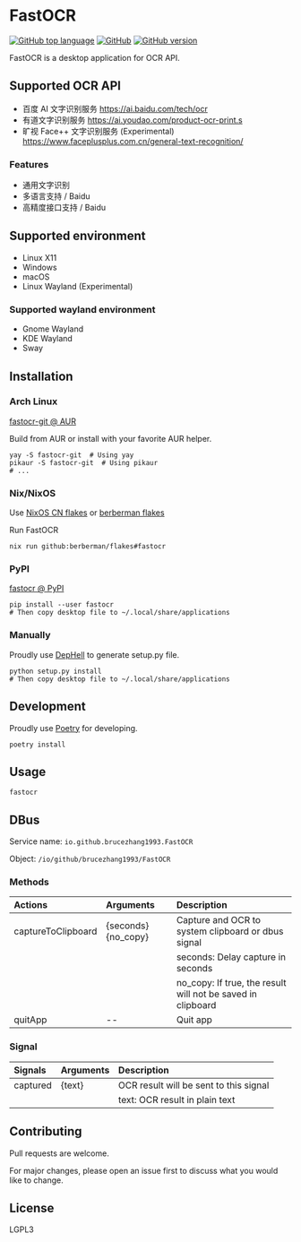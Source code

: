 # FastOCR

[![GitHub top language](https://img.shields.io/github/languages/top/BruceZhang1993/FastOCR?style=flat-square)](https://github.com/BruceZhang1993/FastOCR/search?l=python)
[![GitHub](https://img.shields.io/github/license/BruceZhang1993/FastOCR?style=flat-square)](https://github.com/BruceZhang1993/FastOCR/blob/master/LICENSE)
[![GitHub version](https://img.shields.io/github/v/tag/BruceZhang1993/FastOCR?label=Version&style=flat-square)](https://github.com/BruceZhang1993/FastOCR/releases)

FastOCR is a desktop application for OCR API.

## Supported OCR API

- 百度 AI 文字识别服务  https://ai.baidu.com/tech/ocr
- 有道文字识别服务  https://ai.youdao.com/product-ocr-print.s
- 旷视 Face++ 文字识别服务 (Experimental)  https://www.faceplusplus.com.cn/general-text-recognition/

### Features

- 通用文字识别
- 多语言支持 / Baidu
- 高精度接口支持 / Baidu

## Supported environment

- Linux X11
- Windows
- macOS
- Linux Wayland (Experimental)

### Supported wayland environment

- Gnome Wayland
- KDE Wayland
- Sway

## Installation

### Arch Linux

[fastocr-git @ AUR](https://aur.archlinux.org/packages/fastocr-git/)

Build from AUR or install with your favorite AUR helper.

```shell
yay -S fastocr-git  # Using yay
pikaur -S fastocr-git  # Using pikaur
# ...
```

### Nix/NixOS
 
Use [NixOS CN flakes](https://github.com/nixos-cn/flakes) or [berberman flakes](https://github.com/berberman/flakes)

Run FastOCR

```shell
nix run github:berberman/flakes#fastocr
```


### PyPI

[fastocr @ PyPI](https://pypi.org/project/fastocr/)

```shell
pip install --user fastocr
# Then copy desktop file to ~/.local/share/applications
```

### Manually

Proudly use [DepHell](https://dephell.readthedocs.io/) to generate
setup.py file.

```shell
python setup.py install
# Then copy desktop file to ~/.local/share/applications
```

## Development

Proudly use [Poetry](https://python-poetry.org/docs/) for developing.

```shell
poetry install
```

## Usage

```shell
fastocr
```

## DBus

Service name: `io.github.brucezhang1993.FastOCR`

Object: `/io/github/brucezhang1993/FastOCR`

### Methods

| Actions            | Arguments           | Description                                                 |
|:-------------------|:--------------------|:------------------------------------------------------------|
| captureToClipboard | {seconds} {no_copy} | Capture and OCR to system clipboard or dbus signal          |
|                    |                     | seconds: Delay capture in seconds                           |
|                    |                     | no_copy: If true, the result will not be saved in clipboard |
| quitApp            | --                  | Quit app                                                    |

### Signal

| Signals  | Arguments | Description                            |
|:---------|:----------|:---------------------------------------|
| captured | {text}    | OCR result will be sent to this signal |
|          |           | text: OCR result in plain text         |

## Contributing

Pull requests are welcome.

For major changes, please open an issue first to discuss what you would
like to change.

## License

LGPL3
